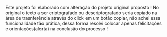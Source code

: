 Este projeto foi elaborado com alteração do projeto original proposto ! 
No original o texto a ser criptografado ou descriptografado seria copiado na área de trasnferência através do click em um botão copiar,
não achei essa funcionalidade tão prática, dessa forma resolvi colocar apenas felicitações e orientações(alerta)  na conclusão do processo !
